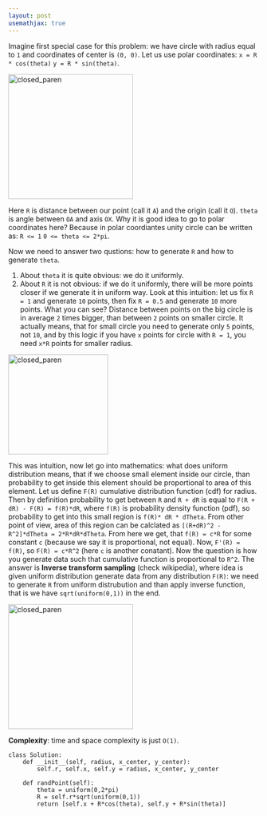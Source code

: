 ```yaml
---
layout: post
usemathjax: true
---
```


Imagine first special case for this problem: we have circle with radius equal to `1` and coordinates of center is `(0, 0)`. Let us use polar coordinates:
`x = R * cos(theta)`
`y = R * sin(theta)`.

<img src="https://assets.leetcode.com/users/images/0a8d83b0-69fb-4ee7-866b-91fce8ddfb2f_1615969976.4114075.png" alt="closed_paren" title="Closed Parenthesis" width="250" height="250"/>



Here `R` is distance between our point (call it `A`) and the origin (call it `O`). `theta` is angle between `OA` and axis `OX`.
Why it is good idea to go to polar coordinates here? Because in polar coordiantes unity circle can be written as:
`R <= 1`
`0 <= theta <= 2*pi`.

Now we need to answer two qustions: how to generate `R` and how to generate `theta`.

1. About `theta` it is quite obvious: we do it uniformly.
2. About `R` it is not obvious: if we do it uniformly, there will be more points closer if we generate it in uniform way. Look at this intuition: let us fix `R = 1` and generate `10`  points, then fix `R = 0.5` and generate `10` more points. What you can see? Distance between points on the big circle is in average `2` times bigger, than between `2` points on smaller circle. It actually means, that for small circle you need to generate only `5` points, not `10`, and by this logic if you have `x` points for circle with `R = 1`, you need `x*R` points for smaller radius. 

<img src="https://assets.leetcode.com/users/images/d8f828cb-bf5a-40dc-9da9-cddf6656b2ac_1615970011.1811876.png" alt="closed_paren" title="Closed Parenthesis" width="200" height="200"/>


This was intuition, now let go into mathematics: what does uniform distribution means, that if we choose small element inside our circle, than probability to get inside this element should be proportional to area of this element. Let us define `F(R)` cumulative distribution function (cdf) for radius. Then by definition probability to get between `R` and `R + dR` is equal to `F(R + dR) - F(R) = f(R)*dR`, where `f(R)` is probability density function (pdf), so probability to get into this small region is `f(R)* dR * dTheta`. From other point of view, area of this region can be calclated as `[(R+dR)^2 - R^2]*dTheta = 2*R*dR*dTheta`. From here we get, that `f(R) = c*R` for some constant `c` (because we say it is proportional, not equal). Now, `F'(R) = f(R)`, so `F(R) = c*R^2` (here `c` is another conatant). Now the question is how you generate data such that cumulative function is proportional to `R^2`. The answer is **Inverse transform sampling** (check wikipedia), where idea is given uniform distribution generate data from any distribution `F(R)`: we need to generate `R` from uniform distrubution and than apply inverse function, that is we have `sqrt(uniform(0,1))` in the end.

<img src="https://assets.leetcode.com/users/images/ed0b4ca6-695b-4006-9985-968a1fc76279_1615969804.150301.png" alt="closed_paren" title="Closed Parenthesis" width="250" height="250"/>

**Complexity**: time and space complexity is just `O(1)`.

```
class Solution:
    def __init__(self, radius, x_center, y_center):
        self.r, self.x, self.y = radius, x_center, y_center

    def randPoint(self):
        theta = uniform(0,2*pi)
        R = self.r*sqrt(uniform(0,1))
        return [self.x + R*cos(theta), self.y + R*sin(theta)]
```